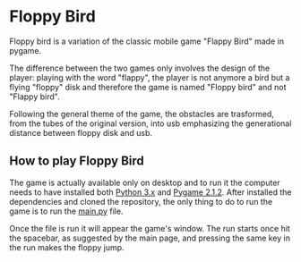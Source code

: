 # Floppy Bird

Floppy bird is a variation of the classic mobile game "Flappy Bird" made in pygame.

The difference between the two games only involves the design of the player: playing with the word "flappy", the player is not anymore a bird but a flying "floppy" disk and therefore the game is named "Floppy bird" and not "Flappy bird". 

Following the general theme of the game, the obstacles are trasformed, from the tubes of the original version, into usb emphasizing the generational distance between floppy disk and usb.

## How to play Floppy Bird

The game is actually available only on desktop and to run it the computer needs to have installed both [Python 3.x](https://www.python.org/downloads/) and [Pygame 2.1.2](https://www.pygame.org/download.shtml). After installed the dependencies and cloned the repository, the only thing to do to run the game is to run the [main.py](https://github.com/lucaincarnato/floppy-bird/blob/main/src/main.py) file.

Once the file is run it will appear the game's window. The run starts once hit the spacebar, as suggested by the main page, and pressing the same key in the run makes the floppy jump.